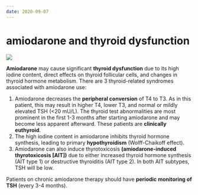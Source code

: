 ```yaml
---
date: 2020-09-07
---
```


# amiodarone and thyroid dysfunction

<!-- amiodarone effect on thyroid -->

![](https://photos.thisispiggy.com/file/wikiFiles/image-20191201194224393.png)

**Amiodarone** may cause significant **thyroid dysfunction** due to its high iodine content, direct effects on thyroid follicular  cells, and changes in thyroid hormone metabolism. There are 3  thyroid-related syndromes associated with amiodarone use:

1. Amiodarone decreases the **peripheral conversion** of T4 to T3. As in this patient, this may result in higher T4, lower  T3, and normal or mildly elevated TSH (<20 mU/L). The thyroid test  abnormalities are most prominent in the first 1-3 months after starting  amiodarone and may become less apparent afterward. These patients are **clinically euthyroid**.
2. The high iodine content in amiodarone inhibits thyroid hormone synthesis, leading to primary **hypothyroidism** (Wolff-Chaikoff effect).
3. Amiodarone can also induce thyrotoxicosis **(amiodarone-induced thyrotoxicosis [AIT])** due to either increased thyroid hormone synthesis (AIT type 1) or  destructive thyroiditis (AIT type 2). In both AIT subtypes, TSH will be low.

Patients on chronic amiodarone therapy should have **periodic monitoring of TSH** (every 3-4 months).
